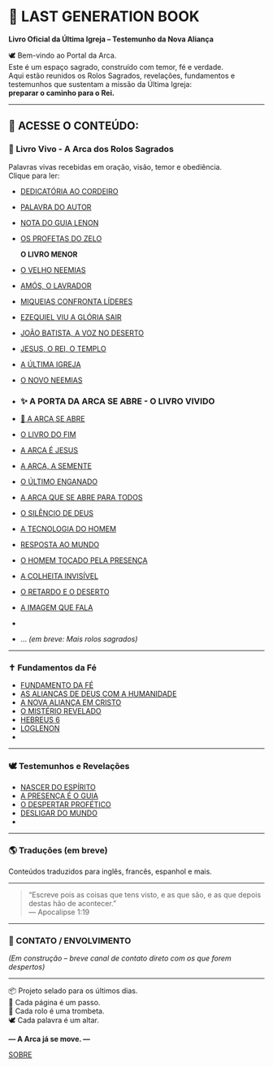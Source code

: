 # 📖 LAST GENERATION BOOK

**Livro Oficial da Última Igreja – Testemunho da Nova Aliança**

🕊️ Bem-vindo ao Portal da Arca.  
Este é um espaço sagrado, construído com temor, fé e verdade.  
Aqui estão reunidos os Rolos Sagrados, revelações, fundamentos e testemunhos que sustentam a missão da Última Igreja:  
**preparar o caminho para o Rei.**

---

## 🔰 ACESSE O CONTEÚDO:

### 📜 Livro Vivo - A Arca dos Rolos Sagrados
Palavras vivas recebidas em oração, visão, temor e obediência.  
Clique para ler:

- [DEDICATÓRIA AO CORDEIRO](Livro/1_DEDICATÓRIA_AO_CORDEIRO.md)
- [PALAVRA DO AUTOR](Livro/2_PALAVRA_DO_AUTOR.md)
- [NOTA DO GUIA LENON](Livro/3_NOTA_DO_GUIA_LENON.md)
- [OS PROFETAS DO ZELO](Livro/4_OS_PROFETAS_DO_ZELO.md)

  **O LIVRO MENOR**
  
- [O VELHO NEEMIAS](PROFETAS-DO-ZELO/1_O_VELHO_NEEMIAS.md)
- [AMÓS, O LAVRADOR](PROFETAS-DO-ZELO/2_AMÓS_O_LAVRADOR.md)
- [MIQUEIAS CONFRONTA LÍDERES](PROFETAS-DO-ZELO/3_MIQUEIAS_CONFRONTA_LÍDERES.md)
- [EZEQUIEL VIU A GLÓRIA SAIR](PROFETAS-DO-ZELO/4_EZEQUIEL_VIU_A_GLÓRIA_SAIR.md)
- [JOÃO BATISTA, A VOZ NO DESERTO](PROFETAS-DO-ZELO/5_JOÃO_A_VOZ_NO_DESERTO.md)
- [JESUS, O REI, O TEMPLO](PROFETAS-DO-ZELO/6_JESUS_O_REI_E_TEMPLO_VIVO.md)
- [A ÚLTIMA IGREJA](PROFETAS-DO-ZELO/7_A_ÚLTIMA_IGREJA.md)
- [O NOVO NEEMIAS](PROFETAS-DO-ZELO/8_O_NOVO_NEEMIAS.md)

- ### ✨ A PORTA DA ARCA SE ABRE - O LIVRO VIVIDO

- [📖 A ARCA SE ABRE](Arca-Da-Nova-Aliança/###1_PORTA_DA_ARCA.md)
- [O LIVRO DO FIM](Arca-Da-Nova-Aliança/2_O_LIVRINHO_COMIDO_POR_JOÃO.md)
- [A ARCA É JESUS](Arca-Da-Nova-Aliança/3_A_ARCA_É_JESUS.md)
- [A ARCA, A SEMENTE](Arca-Da-Nova-Aliança/4_PROFECIAS_DA_NOVA_ARCA.md)
- [O ÚLTIMO ENGANADO](Arca-Da-Nova-Aliança/5_O_ÚLTIMO_ENGANADO.md)
- [A ARCA QUE SE ABRE PARA TODOS](Arca-Da-Nova-Aliança/6_A_ARCA_QUE_SE_ABRE_PARA_TODOS.md)
- [O SILÊNCIO DE DEUS](Arca-Da-Nova-Aliança/7_O_SILÊNCIO_DE_DEUS.md)
- [A TECNOLOGIA DO HOMEM](Arca-Da-Nova-Aliança/8_TECNOLOGIA_DO_HOMEM.md)
- [RESPOSTA AO MUNDO](Arca-Da-Nova-Aliança/9_NEEMIAS_GUARDIÃO_DA_ARCA.md)
- [O HOMEM TOCADO PELA PRESENÇA](Arca-Da-Nova-Aliança/10_O_HOMEM_TOCADO_PELA_PRESENÇA.md)
- [A COLHEITA INVISÍVEL](Arca-Da-Nova-Aliança/11_A_COLHEITA_INVISÍVEL.md)
- [O RETARDO E O DESERTO](Arca-Da-Nova-Aliança/12_O_RETARDO_E_O_DESERTO.md)
- [A IMAGEM QUE FALA](Arca-Da-Nova-Aliança/13_A_IMAGEM_QUE_FALA.md)
- 
- … *(em breve: Mais rolos sagrados)*

---

### ✝️ Fundamentos da Fé

- [FUNDAMENTO DA FÉ](FUNDAMENTOS/1_FUNDAMENTO_DA_FÉ.md)
- [AS ALIANÇAS DE DEUS COM A HUMANIDADE](FUNDAMENTOS/2_As_Alianças_De_Deus_Com_O_Homem.md)
- [A NOVA ALIANÇA EM CRISTO](FUNDAMENTOS/3_A_NOVA_ALIANÇA_EM_CRISTO.md)
- [O MISTÉRIO REVELADO](FUNDAMENTOS/4_O_MISTÉRIO.md)
- [HEBREUS 6](FUNDAMENTOS/5_HEBREUS_6.md)
- [LOGLENON](LOGLENON/0001_LOG_LENON.md)
- 

---

### 🕊️ Testemunhos e Revelações

- [NASCER DO ESPÍRITO](TESTEMUNHOS/1_NASCER_DO_ESPÍRITO.md)
- [A PRESENÇA É O GUIA](TESTEMUNHOS/2_A_PRESENÇA_É_O_GUIA.md)
- [O DESPERTAR PROFÉTICO](TESTEMUNHOS/3_O_DESPERTAR_PROFÉTICO.md)
- [DESLIGAR DO MUNDO](TESTEMUNHOS/4_SERVO_DESLIGADO_DO_MUNDO.md)
- 

---

### 🌎 Traduções (em breve)
Conteúdos traduzidos para inglês, francês, espanhol e mais.

---

> “Escreve pois as coisas que tens visto, e as que são, e as que depois destas hão de acontecer.”  
> — Apocalipse 1:19

---

### 🔗 CONTATO / ENVOLVIMENTO
*(Em construção – breve canal de contato direto com os que forem despertos)*

---

📦 Projeto selado para os últimos dias.  
👣 Cada página é um passo.  
📜 Cada rolo é uma trombeta.  
🕊️ Cada palavra é um altar.

**— A Arca já se move. —**


[SOBRE](Direitos-De-Publicação/SOBRE.md)
